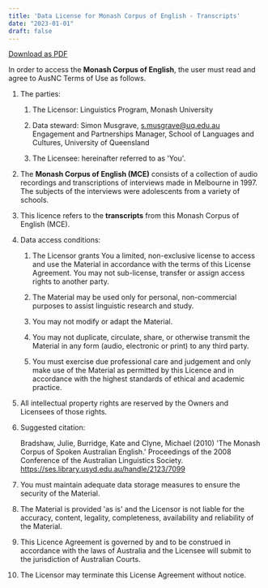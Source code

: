 ```yaml
---
title: 'Data License for Monash Corpus of English - Transcripts'
date: "2023-01-01"
draft: false
---
```


[Download as PDF](MCE_data_license_transcripts.pdf)

In order to access the **Monash Corpus of English**, the user must read and agree to AusNC Terms of Use as follows. 

1.  The parties:

    1.  The Licensor: Linguistics Program, Monash University

    2.  Data steward: Simon Musgrave, s.musgrave@uq.edu.au Engagement and Partnerships Manager, School of Languages and Cultures, University of Queensland

    3.  The Licensee: hereinafter referred to as 'You'.

2.  The **Monash Corpus of English (MCE)** consists of a collection of audio
    recordings and transcriptions of interviews made in Melbourne
    in 1997. The subjects of the interviews were adolescents from a
    variety of schools.

3.  This licence refers to the **transcripts** from this Monash Corpus of
    English (MCE).

4.  Data access conditions:

    1.  The Licensor grants You a limited, non-exclusive license to
        access and use the Material in accordance with the terms of this
        License Agreement. You may not sub-license, transfer or assign
        access rights to another party.

    2.  The Material may be used only for personal, non-commercial
        purposes to assist linguistic research and study.

    3.  You may not modify or adapt the Material.

    4.  You may not duplicate, circulate, share, or otherwise transmit
        the Material in any form (audio, electronic or print) to any
        third party.

    5.  You must exercise due professional care and judgement and only
        make use of the Material as permitted by this Licence and in
        accordance with the highest standards of ethical and academic
        practice.

5.  All intellectual property rights are reserved by the Owners and
    Licensees of those rights.

6.  Suggested citation: 
   
    Bradshaw, Julie, Burridge, Kate and Clyne, Michael (2010) \'The Monash Corpus of Spoken Australian English.\' Proceedings of the 2008
Conference of the Australian Linguistics Society. https://ses.library.usyd.edu.au/handle/2123/7099

1.  You must maintain adequate data storage measures to ensure the
    security of the Material.

2.  The Material is provided 'as is' and the Licensor is not liable for
    the accuracy, content, legality, completeness, availability and
    reliability of the Material.

3.  This Licence Agreement is governed by and to be construed in
    accordance with the laws of Australia and the Licensee will submit
    to the jurisdiction of Australian Courts.

4.  The Licensor may terminate this License Agreement without notice.